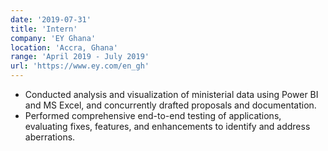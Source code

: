 ```yaml
---
date: '2019-07-31'
title: 'Intern'
company: 'EY Ghana'
location: 'Accra, Ghana'
range: 'April 2019 - July 2019'
url: 'https://www.ey.com/en_gh'
---
```


- Conducted analysis and visualization of ministerial data using Power BI and MS Excel, and concurrently drafted proposals and documentation.
- Performed comprehensive end-to-end testing of applications, evaluating fixes, features, and enhancements to identify and address aberrations.